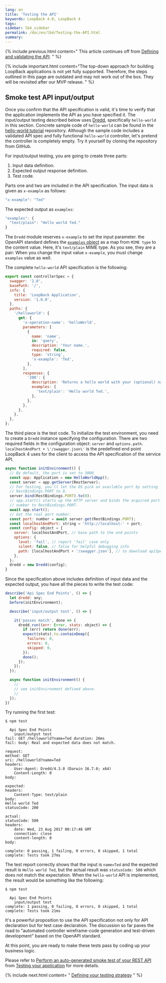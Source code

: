 ```yaml
---
lang: en
title: 'Testing the API'
keywords: LoopBack 4.0, LoopBack 4
tags:
sidebar: lb4_sidebar
permalink: /doc/en/lb4/Testing-the-API.html
summary:
---
```


{% include previous.html content=" This article continues off
from [Defining and validating the API](./Defining-and-validating-the-API.md).
" %}

{% include important.html content="The top-down approach for building LoopBack
applications is not yet fully supported. Therefore, the steps outlined in this
page are outdated and may not work out of the box. They will be revisited after
our MVP release.
" %}

## Smoke test API input/output

Once you confirm that the API specification is valid, it's time to verify that
the application implements the API as you have specified it. The input/output
testing described below uses [Dredd](https://www.npmjs.com/package/dredd),
specifically `hello-world` in this section. Concrete sample code of
`hello-world` can be found in the
[hello-world tutorial](https://github.com/strongloop/loopback-next-hello-world)
repository. Although the sample code includes a validated API spec and fully
functional `hello-world` controller, let's pretend the controller is completely
empty. Try it yourself by cloning the repository from GitHub.

For input/output testing, you are going to create three parts:

1.  Input data definition.
2.  Expected output response definition.
3.  Test code.

Parts one and two are included in the API specification. The input data is given
as `x-example` as follows:

```js
"x-example": "Ted"
```

The expected output as `examples`:

```js
"examples": {
  "text/plain": "Hello world Ted."
}
```

The `Dredd` module reserves `x-example` to set the input parameter. the OpenAPI
standard defines the
[`examples` object](https://swagger.io/specification/#examples-object-92) as a
map from `MIME type` to the content value. Here, it's `text/plain` MIME type. As
you see, they are a pair: When you change the input value `x-example`, you must
change `examples` value as well.

The complete `hello-world` API specification is the following:

```js
export const controllerSpec = {
  swagger: '2.0',
  basePath: '/',
  info: {
    title: 'LoopBack Application',
    version: '1.0.0',
  },
  paths: {
    '/helloworld': {
      get: {
        'x-operation-name': 'helloWorld',
        parameters: [
          {
            name: 'name',
            in: 'query',
            description: 'Your name.',
            required: false,
            type: 'string',
            'x-example': 'Ted',
          },
        ],
        responses: {
          '200': {
            description: 'Returns a hello world with your (optional) name.',
            examples: {
              'text/plain': 'Hello world Ted.',
            },
          },
        },
      },
    },
  },
};
```

The third piece is the test code. To initialize the test environment, you need
to create a `Dredd` instance specifying the configuration. There are two
required fields in the configuration object: `server` and `options.path`.
`localhostAndPort + \'/swagger.json\'` is the predefined end point LoopBack 4
uses for the client to access the API specification of the service API.

```js
async function initEnvironment() {
  // By default, the port is set to 3000.
  const app: Application = new HelloWorldApp();
  const server = app.getServer(RestServer);
  // For testing, you'll let the OS pick an available port by setting
  // RestBindings.PORT to 0.
  server.bind(RestBindings.PORT).to(0);
  // app.start() starts up the HTTP server and binds the acquired port
  // number to RestBindings.PORT.
  await app.start();
  // Get the real port number.
  const port: number = await server.get(RestBindings.PORT);
  const localhostAndPort: string = 'http://localhost:' + port;
  const config: object = {
    server: localhostAndPort, // base path to the end points
    options: {
      level: 'fail', // report 'fail' case only
      silent: false, // false for helpful debugging info
      path: [localhostAndPort + '/swagger.json'], // to download apiSpec from the service
    },
  };
  dredd = new Dredd(config);
}
```

Since the specification above includes definition of input data and the expected
output, you have all the pieces to write the test code:

```js
describe('Api Spec End Points', () => {
  let dredd: any;
  before(initEnvironment);

  describe('input/output test', () => {

    it('passes match', done => {
      dredd.run((err: Error, stats: object) => {
        if (err) return done(err);
        expect(stats).to.containDeep({
          failures: 0,
          errors: 0,
          skipped: 0,
        });
        done();
      });
    });
  });

  async function initEnvironment() {
    //
    // see initEnvironment defined above.
    //
  });
})
```

Try running the first test:

```shell
$ npm test

  Api Spec End Points
    input/output test
fail: GET /helloworld?name=Ted duration: 26ms
fail: body: Real and expected data does not match.

request:
method: GET
uri: /helloworld?name=Ted
headers:
    User-Agent: Dredd/4.3.0 (Darwin 16.7.0; x64)
    Content-Length: 0
body:

expected:
headers:
    Content-Type: text/plain
body:
Hello world Ted
statusCode: 200

actual:
statusCode: 500
headers:
    date: Wed, 23 Aug 2017 00:17:48 GMT
    connection: close
    content-length: 0
body:

complete: 0 passing, 1 failing, 0 errors, 0 skipped, 1 total
complete: Tests took 27ms
```

The test report correctly shows that the input is `name=Ted` and the expected
result is `Hello world Ted`, but the actual result was `statusCode: 500` which
does not match the expectation. When the `hello-world` API is implemented, the
result would be something like the following:

```shell
$ npm test

  Api Spec End Points
    input/output test
complete: 1 passing, 0 failing, 0 errors, 0 skipped, 1 total
complete: Tests took 21ms
```

It's a powerful proposition to use the API specification not only for API
declaration but for test case declaration. The discussion so far paves the road
to "automated controller wireframe-code generation and test-driven development"
based on the OpenAPI standard.

At this point, you are ready to make these tests pass by coding up your business
logic.

Please refer to
[Perform an auto-generated smoke test of your REST API](Testing-your-application.md#perform-an-auto-generated-smoke-test-of-your-rest-api)
from [Testing your application](Testing-your-application.md) for more details.

{% include next.html content= "
[Defining your testing strategy](./Defining-your-testing-strategy.md)
" %}
